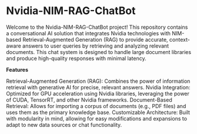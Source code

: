 # Nvidia-NIM-RAG-ChatBot

Welcome to the Nvidia-NIM-RAG-ChatBot project! This repository contains a conversational AI solution that integrates Nvidia technologies with NIM-based Retrieval-Augmented Generation (RAG) to provide accurate, context-aware answers to user queries by retrieving and analyzing relevant documents. This chat system is designed to handle large document libraries and produce high-quality responses with minimal latency.


**Features**

Retrieval-Augmented Generation (RAG): Combines the power of information retrieval with generative AI for precise, relevant answers.
Nvidia Integration: Optimized for GPU acceleration using Nvidia libraries, leveraging the power of CUDA, TensorRT, and other Nvidia frameworks.
Document-Based Retrieval: Allows for importing a corpus of documents (e.g., PDF files) and uses them as the primary knowledge base.
Customizable Architecture: Built with modularity in mind, allowing for easy modifications and expansions to adapt to new data sources or chat functionality.
